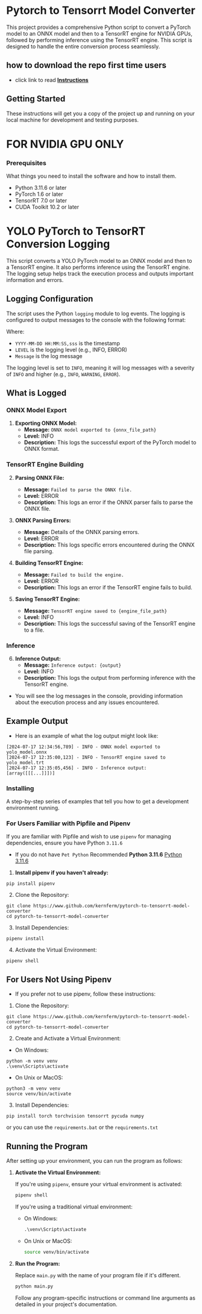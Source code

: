 # Pytorch to Tensorrt Model Converter

This project provides a comprehensive Python script to convert a PyTorch model to an ONNX model and then to a TensorRT engine for NVIDIA GPUs, followed by performing inference using the TensorRT engine. This script is designed to handle the entire conversion process seamlessly.

## how to download the repo first time users

  - click link to read [**Instructions**](https://www.gitprojects.fnbubbles420.org/how-to-download-repos)

## Getting Started

These instructions will get you a copy of the project up and running on your local machine for development and testing purposes.

# FOR NVIDIA GPU ONLY 

### Prerequisites

What things you need to install the software and how to install them.
- Python 3.11.6 or later
- PyTorch 1.6 or later
- TensorRT 7.0 or later
- CUDA Toolkit 10.2 or later

# YOLO PyTorch to TensorRT Conversion Logging

This script converts a YOLO PyTorch model to an ONNX model and then to a TensorRT engine. It also performs inference using the TensorRT engine. The logging setup helps track the execution process and outputs important information and errors.

## Logging Configuration

The script uses the Python `logging` module to log events. The logging is configured to output messages to the console with the following format:

Where:
- `YYYY-MM-DD HH:MM:SS,sss` is the timestamp
- `LEVEL` is the logging level (e.g., INFO, ERROR)
- `Message` is the log message

The logging level is set to `INFO`, meaning it will log messages with a severity of `INFO` and higher (e.g., `INFO`, `WARNING`, `ERROR`).

## What is Logged

### ONNX Model Export

1. **Exporting ONNX Model:**
   - **Message:** `ONNX model exported to {onnx_file_path}`
   - **Level:** INFO
   - **Description:** This logs the successful export of the PyTorch model to ONNX format.

### TensorRT Engine Building

2. **Parsing ONNX File:**
   - **Message:** `Failed to parse the ONNX file.`
   - **Level:** ERROR
   - **Description:** This logs an error if the ONNX parser fails to parse the ONNX file.

3. **ONNX Parsing Errors:**
   - **Message:** Details of the ONNX parsing errors.
   - **Level:** ERROR
   - **Description:** This logs specific errors encountered during the ONNX file parsing.

4. **Building TensorRT Engine:**
   - **Message:** `Failed to build the engine.`
   - **Level:** ERROR
   - **Description:** This logs an error if the TensorRT engine fails to build.

5. **Saving TensorRT Engine:**
   - **Message:** `TensorRT engine saved to {engine_file_path}`
   - **Level:** INFO
   - **Description:** This logs the successful saving of the TensorRT engine to a file.

### Inference

6. **Inference Output:**
   - **Message:** `Inference output: {output}`
   - **Level:** INFO
   - **Description:** This logs the output from performing inference with the TensorRT engine.

- You will see the log messages in the console, providing information about the execution process and any issues encountered.

## Example Output

- Here is an example of what the log output might look like:

```
[2024-07-17 12:34:56,789] - INFO - ONNX model exported to yolo_model.onnx
[2024-07-17 12:35:00,123] - INFO - TensorRT engine saved to yolo_model.trt
[2024-07-17 12:35:05,456] - INFO - Inference output: [array([[[...]]])]
```

### Installing

A step-by-step series of examples that tell you how to get a development environment running.

### For Users Familiar with Pipfile and Pipenv

If you are familiar with Pipfile and wish to use `pipenv` for managing dependencies, ensure you have Python `3.11.6`

- If you do not have `Pet Python` Recommended **Python 3.11.6** [Python 3.11.6](https://github.com/KernFerm/Py3.11.6installer)

1. **Install pipenv if you haven't already:**

```
pip install pipenv
```

2. Clone the Repository:

```
git clone https://www.github.com/kernferm/pytorch-to-tensorrt-model-converter
cd pytorch-to-tensorrt-model-converter
```

3. Install Dependencies:

```
pipenv install
```

4. Activate the Virtual Environment:

```
pipenv shell
```

## For Users Not Using Pipenv

- If you prefer not to use pipenv, follow these instructions:

1. Clone the Repository:

```
git clone https://www.github.com/kernferm/pytorch-to-tensorrt-model-converter
cd pytorch-to-tensorrt-model-converter
```

2. Create and Activate a Virtual Environment:

- On Windows:

```
python -m venv venv
.\venv\Scripts\activate
```

- On Unix or MacOS:

```
python3 -m venv venv
source venv/bin/activate
```

3. Install Dependencies:

```
pip install torch torchvision tensorrt pycuda numpy
```
or you can use the `requirements.bat` or the `requirements.txt`

## Running the Program

After setting up your environment, you can run the program as follows:

1. **Activate the Virtual Environment:**

   If you're using `pipenv`, ensure your virtual environment is activated:

   ```bash
   pipenv shell
   ```

   If you're using a traditional virtual environment:

   - On Windows:

     ```cmd
     .\venv\Scripts\activate
     ```

   - On Unix or MacOS:

     ```bash
     source venv/bin/activate
     ```

2. **Run the Program:**

   Replace `main.py` with the name of your program file if it's different.

   ```bash
   python main.py
   ```

   Follow any program-specific instructions or command line arguments as detailed in your project's documentation.

